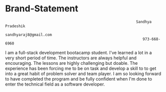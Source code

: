 # Brand-Statement

                                                               Sandhya Pradeshik
                                                             sandhyaraj8@gmail.com
                                                                  973-668-6960

I am a full-stack development bootacamp student. I've learned a lot in a very short period of time. 
The instructors are always helpful and encouraging. The lessons are highly challenging but doable.
The experience has been forcing me to be on task and develop a skill to to get into a great habit of problem solver and team player. 
I am so looking forward to have completed the program and be fully confident when I'm done to enter the technical field as a software 
developer.

